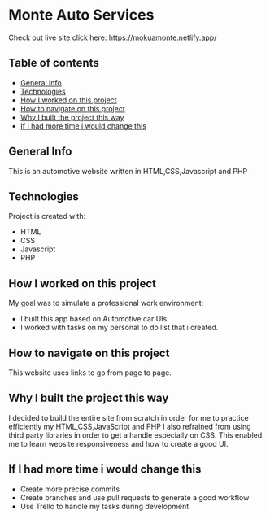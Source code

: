 # Monte Auto Services
Check out live site click here: https://mokuamonte.netlify.app/
## Table of contents
* [General info](#general-info)
* [Technologies](#technologies)
* [How I worked on this project](#how-i-worked-on-this-project)
* [How to navigate on this project](#how-to-navigate-on-this-project)
* [Why I built the project this way](#why-i-built-the-project-this-way)
* [If I had more time i would change this](#if-i-had-more-time-i-would-change-this)
## General Info
This is an automotive website written in HTML,CSS,Javascript and PHP
## Technologies
Project is created with:
- HTML
- CSS
- Javascript
- PHP
## How I worked on this project
My goal was to simulate a professional work environment:
- I built this app based on Automotive car UIs.
- I worked with tasks on my personal to do list that i created.
## How to navigate on this project
This website uses links to go from page to page.
## Why I built the project this way
I decided to build the entire site from scratch in order for me to practice efficiently my HTML,CSS,JavaScript and PHP
I also refrained from using third party libraries in order to get a handle especially on CSS. This enabled me to learn website responsiveness and how to create a good UI.
## If I had more time i would change this
- Create more precise commits
- Create branches and use pull requests to generate a good workflow
- Use Trello to handle my tasks during development


